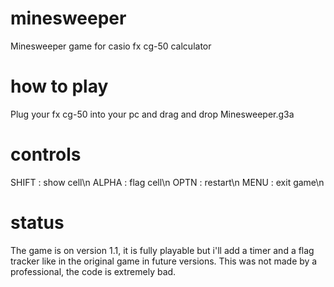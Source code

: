 # minesweeper
Minesweeper game for casio fx cg-50 calculator

# how to play
Plug your fx cg-50 into your pc and drag and drop Minesweeper.g3a

# controls 
SHIFT : show cell\n
ALPHA : flag cell\n
OPTN : restart\n
MENU : exit game\n 

# status
The game is on version 1.1, it is fully playable but i'll add a timer and a flag tracker like in the original game in future versions.
This was not made by a professional, the code is extremely bad.
